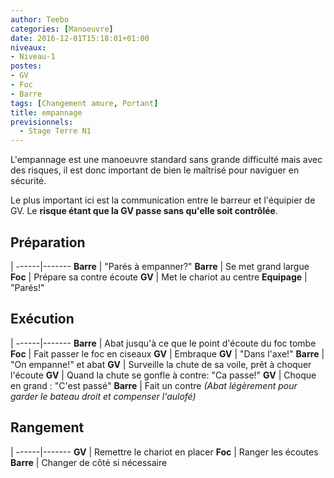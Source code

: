 ```yaml
---
author: Teebo
categories: [Manoeuvre]
date: 2016-12-01T15:18:01+01:00
niveaux:
- Niveau-1
postes:
- GV
- Foc
- Barre
tags: [Changement amure, Portant]
title: empannage
previsionnels:
  - Stage Terre N1
---
```

L'empannage est une manoeuvre standard sans grande difficulté mais avec des risques, il est donc important de bien le maîtrisé pour naviguer en sécurité.

<!--more-->

Le plus important ici est la communication entre le barreur et l'équipier de GV. Le **risque étant que la GV passe sans qu'elle soit contrôlée**.

## Préparation
 |
------|-------
**Barre** | "Parés à empanner?"
**Barre** | Se met grand largue
**Foc** | Prépare sa contre écoute
**GV** | Met le chariot au centre
**Equipage** | "Parés!"

## Exécution
 |
------|-------
**Barre** | Abat jusqu'à ce que le point d'écoute du foc tombe
**Foc** | Fait passer le foc en ciseaux
**GV** | Embraque
**GV** | "Dans l'axe!"
**Barre** | "On empanne!" et abat
**GV** | Surveille la chute de sa voile, prêt à choquer l'écoute
**GV** | Quand la chute se gonfle à contre: "Ca passe!"
**GV** | Choque en grand : "C'est passé"
**Barre** | Fait un contre *(Abat légèrement pour garder le bateau droit et compenser l'aulofé)*

## Rangement
 |
------|-------
**GV** | Remettre le chariot en placer
**Foc** | Ranger les écoutes
**Barre** | Changer de côté si nécessaire
